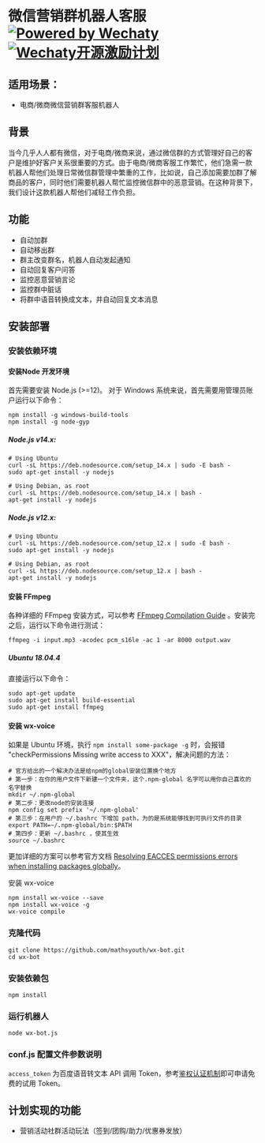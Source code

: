# 微信营销群机器人客服 [![Powered by Wechaty](https://img.shields.io/badge/Powered%20By-Wechaty-green.svg)](https://github.com/chatie/wechaty)[![Wechaty开源激励计划](https://img.shields.io/badge/Wechaty-开源激励计划-green.svg)](https://github.com/juzibot/Welcome/wiki/Everything-about-Wechaty)


## 适用场景：

* 电商/微商微信营销群客服机器人


## 背景

当今几乎人人都有微信，对于电商/微商来说，通过微信群的方式管理好自己的客户是维护好客户关系很重要的方式。由于电商/微商客服工作繁忙，他们急需一款机器人帮他们处理日常微信群管理中繁重的工作，比如说，自己添加需要加群了解商品的客户，同时他们需要机器人帮忙监控微信群中的恶意营销。在这种背景下，我们设计这款机器人帮他们减轻工作负担。


## 功能

* 自动加群
* 自动移出群
* 群主改变群名，机器人自动发起通知
* 自动回复客户问答
* 监控恶意营销言论
* 监控群中脏话
* 将群中语音转换成文本，并自动回复文本消息 


## 安装部署

### 安装依赖环境

#### 安装Node 开发环境

首先需要安装 Node.js (>=12)。 对于 Windows 系统来说，首先需要用管理员账户运行以下命令：

```shell
npm install -g windows-build-tools
npm install -g node-gyp
```

##### Node.js v14.x:

```shell
# Using Ubuntu
curl -sL https://deb.nodesource.com/setup_14.x | sudo -E bash -
sudo apt-get install -y nodejs

# Using Debian, as root
curl -sL https://deb.nodesource.com/setup_14.x | bash -
apt-get install -y nodejs
```

##### Node.js v12.x:

```shell
# Using Ubuntu
curl -sL https://deb.nodesource.com/setup_12.x | sudo -E bash -
sudo apt-get install -y nodejs

# Using Debian, as root
curl -sL https://deb.nodesource.com/setup_12.x | bash -
apt-get install -y nodejs
```

#### 安装 FFmpeg

各种详细的 FFmpeg 安装方式，可以参考 [FFmpeg Compilation Guide](https://trac.ffmpeg.org/wiki/CompilationGuide) 。安装完之后，运行以下命令进行测试：

```shell
ffmpeg -i input.mp3 -acodec pcm_s16le -ac 1 -ar 8000 output.wav
```

##### Ubuntu 18.04.4

直接运行以下命令：

```shell
sudo apt-get update
sudo apt-get install build-essential
sudo apt-get install ffmpeg
```

#### 安装 wx-voice

如果是 Ubuntu 环境，执行 `npm install some-package -g` 时，会报错 "checkPermissions Missing write access to XXX"，解决问题的方法：

```shell
# 官方给出的一个解决办法是给npm的global安装位置换个地方
# 第一步：在你的用户文件下新建一个文件夹，这个.npm-global 名字可以用你自己喜欢的名字替换
mkdir ~/.npm-global
# 第二步：更改node的安装连接
npm config set prefix '~/.npm-global'
# 第三步：在用户的 ~/.bashrc 下增加 path，为的是系统能够找到可执行文件的目录
export PATH=~/.npm-global/bin:$PATH
# 第四步：更新 ~/.bashrc ，使其生效
source ~/.bashrc
```

更加详细的方案可以参考官方文档 [Resolving EACCES permissions errors when installing packages globally](https://docs.npmjs.com/resolving-eacces-permissions-errors-when-installing-packages-globally#reinstall-npm-with-a-node-version-manager)。

安装 wx-voice

```shell
npm install wx-voice --save
npm install wx-voice -g
wx-voice compile
```
 
### 克隆代码

```shell
git clone https://github.com/mathsyouth/wx-bot.git
cd wx-bot
```

### 安装依赖包

```shell
npm install
```

### 运行机器人

```shell
node wx-bot.js
```

### conf.js 配置文件参数说明

`access_token` 为百度语音转文本 API 调用 Token，参考[鉴权认证机制](https://ai.baidu.com/ai-doc/REFERENCE/Ck3dwjhhu)即可申请免费的试用 Token。


## 计划实现的功能

* 营销活动社群活动玩法（签到/团购/助力/优惠券发放）
